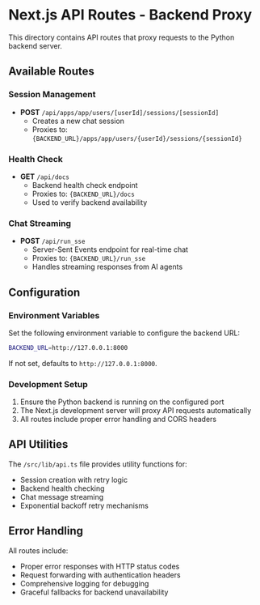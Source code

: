 # Next.js API Routes - Backend Proxy

This directory contains API routes that proxy requests to the Python backend server.

## Available Routes

### Session Management
- **POST** `/api/apps/app/users/[userId]/sessions/[sessionId]`
  - Creates a new chat session
  - Proxies to: `{BACKEND_URL}/apps/app/users/{userId}/sessions/{sessionId}`

### Health Check
- **GET** `/api/docs`
  - Backend health check endpoint
  - Proxies to: `{BACKEND_URL}/docs`
  - Used to verify backend availability

### Chat Streaming
- **POST** `/api/run_sse`
  - Server-Sent Events endpoint for real-time chat
  - Proxies to: `{BACKEND_URL}/run_sse`
  - Handles streaming responses from AI agents

## Configuration

### Environment Variables
Set the following environment variable to configure the backend URL:

```bash
BACKEND_URL=http://127.0.0.1:8000
```

If not set, defaults to `http://127.0.0.1:8000`.

### Development Setup
1. Ensure the Python backend is running on the configured port
2. The Next.js development server will proxy API requests automatically
3. All routes include proper error handling and CORS headers

## API Utilities

The `/src/lib/api.ts` file provides utility functions for:
- Session creation with retry logic
- Backend health checking
- Chat message streaming
- Exponential backoff retry mechanisms

## Error Handling

All routes include:
- Proper error responses with HTTP status codes
- Request forwarding with authentication headers
- Comprehensive logging for debugging
- Graceful fallbacks for backend unavailability 
